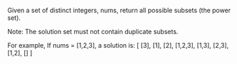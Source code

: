 Given a set of distinct integers, nums, return all possible subsets (the power set).

Note: The solution set must not contain duplicate subsets.

For example,
    If nums = [1,2,3], a solution is:
    [
      [3],
      [1],
      [2],
      [1,2,3],
      [1,3],
      [2,3],
      [1,2],
      []
    ]